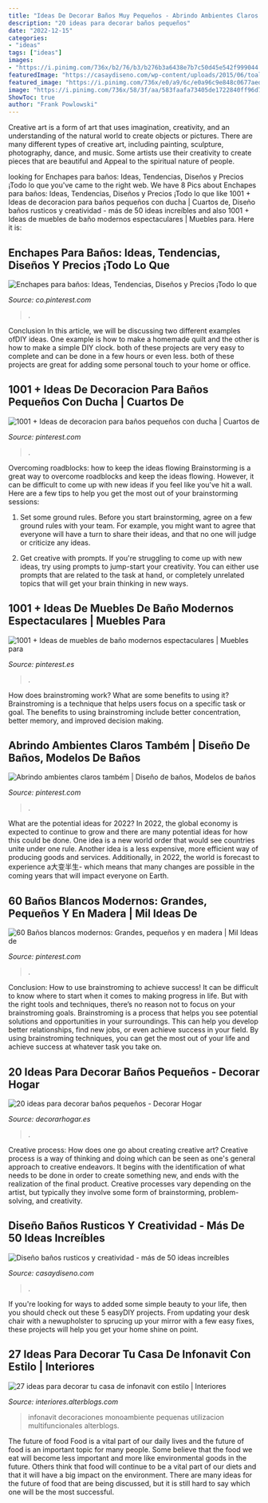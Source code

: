 ```yaml
---
title: "Ideas De Decorar Baños Muy Pequeños - Abrindo Ambientes Claros Também"
description: "20 ideas para decorar baños pequeños"
date: "2022-12-15"
categories:
- "ideas"
tags: ["ideas"]
images:
- "https://i.pinimg.com/736x/b2/76/b3/b276b3a6438e7b7c50d45e542f999044.jpg"
featuredImage: "https://casaydiseno.com/wp-content/uploads/2015/06/toallas-decorado-interesante-atractivo.jpg"
featured_image: "https://i.pinimg.com/736x/e0/a9/6c/e0a96c9e848c0677aedf8868938fe9b9.jpg"
image: "https://i.pinimg.com/736x/58/3f/aa/583faafa73405de1722840ff96d7b3d4.jpg"
ShowToc: true
author: "Frank Powlowski"
---
```



Creative art is a form of art that uses imagination, creativity, and an understanding of the natural world to create objects or pictures. There are many different types of creative art, including painting, sculpture, photography, dance, and music. Some artists use their creativity to create pieces that are beautiful and Appeal to the spiritual nature of people.

	

		
looking for Enchapes para baños: Ideas, Tendencias, Diseños y Precios ¡Todo lo que you've came to the right web. We have 8 Pics about Enchapes para baños: Ideas, Tendencias, Diseños y Precios ¡Todo lo que like 1001 + Ideas de decoracion para baños pequeños con ducha | Cuartos de, Diseño baños rusticos y creatividad - más de 50 ideas increíbles and also 1001 + Ideas de muebles de baño modernos espectaculares | Muebles para. Here it is:
		
    
## Enchapes Para Baños: Ideas, Tendencias, Diseños Y Precios ¡Todo Lo Que

<img loading=lazy src="https://i.pinimg.com/736x/58/3f/aa/583faafa73405de1722840ff96d7b3d4.jpg" onerror="this.onerror=null;this.src='https://tse3.mm.bing.net/th?id=OIP.10fgVIQ9HP7HxWA0u-mLJQHaJ4&amp;pid=15.1';" alt="Enchapes para baños: Ideas, Tendencias, Diseños y Precios ¡Todo lo que">

_Source: co.pinterest.com_

>. 

	

Conclusion
In this article, we will be discussing two different examples ofDIY ideas. One example is how to make a homemade quilt and the other is how to make a simple DIY clock. both of these projects are very easy to complete and can be done in a few hours or even less. both of these projects are great for adding some personal touch to your home or office.

    
## 1001 + Ideas De Decoracion Para Baños Pequeños Con Ducha | Cuartos De

<img loading=lazy src="https://i.pinimg.com/736x/65/14/3f/65143f83e63bac15283acf4390fc14c9.jpg" onerror="this.onerror=null;this.src='https://tse4.mm.bing.net/th?id=OIP.wONUhOqLWGzNii4-4SWZfQAAAA&amp;pid=15.1';" alt="1001 + Ideas de decoracion para baños pequeños con ducha | Cuartos de">

_Source: pinterest.com_

>. 

	

Overcoming roadblocks: how to keep the ideas flowing
Brainstorming is a great way to overcome roadblocks and keep the ideas flowing. However, it can be difficult to come up with new ideas if you feel like you've hit a wall. Here are a few tips to help you get the most out of your brainstorming sessions:
1. Set some ground rules. Before you start brainstorming, agree on a few ground rules with your team. For example, you might want to agree that everyone will have a turn to share their ideas, and that no one will judge or criticize any ideas.

2. Get creative with prompts. If you're struggling to come up with new ideas, try using prompts to jump-start your creativity. You can either use prompts that are related to the task at hand, or completely unrelated topics that will get your brain thinking in new ways.


    
## 1001 + Ideas De Muebles De Baño Modernos Espectaculares | Muebles Para

<img loading=lazy src="https://i.pinimg.com/736x/cf/29/65/cf2965a9d02616e2a8837d91eefec3c4.jpg" onerror="this.onerror=null;this.src='https://tse4.mm.bing.net/th?id=OIP.T1Ru-jXYCP7KR_a8rRWpIwHaLH&amp;pid=15.1';" alt="1001 + Ideas de muebles de baño modernos espectaculares | Muebles para">

_Source: pinterest.es_

>. 

	

How does brainstroming work? What are some benefits to using it?
Brainstroming is a technique that helps users focus on a specific task or goal. The benefits to using brainstroming include better concentration, better memory, and improved decision making.

    
## Abrindo Ambientes Claros Também | Diseño De Baños, Modelos De Baños

<img loading=lazy src="https://i.pinimg.com/736x/b2/76/b3/b276b3a6438e7b7c50d45e542f999044.jpg" onerror="this.onerror=null;this.src='https://tse3.mm.bing.net/th?id=OIP.HzQPQ4j1GtetwPQ7G-m9KAHaKq&amp;pid=15.1';" alt="Abrindo ambientes claros também | Diseño de baños, Modelos de baños">

_Source: pinterest.com_

>. 

	

What are the potential ideas for 2022?
In 2022, the global economy is expected to continue to grow and there are many potential ideas for how this could be done. One idea is a new world order that would see countries unite under one rule. Another idea is a less expensive, more efficient way of producing goods and services. Additionally, in 2022, the world is forecast to experience a大变半生- which means that many changes are possible in the coming years that will impact everyone on Earth.

    
## 60 Baños Blancos Modernos: Grandes, Pequeños Y En Madera | Mil Ideas De

<img loading=lazy src="https://i.pinimg.com/736x/e0/a9/6c/e0a96c9e848c0677aedf8868938fe9b9.jpg" onerror="this.onerror=null;this.src='https://tse1.mm.bing.net/th?id=OIP.cnOXhjQm0GDwcwQYlREz7AHaJ4&amp;pid=15.1';" alt="60 Baños blancos modernos: Grandes, pequeños y en madera | Mil Ideas de">

_Source: pinterest.com_

>. 

	

Conclusion: How to use brainstroming to achieve success!
It can be difficult to know where to start when it comes to making progress in life. But with the right tools and techniques, there’s no reason not to focus on your brainstroming goals. Brainstroming is a process that helps you see potential solutions and opportunities in your surroundings. This can help you develop better relationships, find new jobs, or even achieve success in your field. By using brainstroming techniques, you can get the most out of your life and achieve success at whatever task you take on.

    
## 20 Ideas Para Decorar Baños Pequeños - Decorar Hogar

<img loading=lazy src="https://www.decorarhogar.es/wp-content/uploads/2013/04/decorar-banos-pequenos-16.jpg" onerror="this.onerror=null;this.src='https://tse3.mm.bing.net/th?id=OIP.quTSCT-6l_WddvP4_6N1hQHaLH&amp;pid=15.1';" alt="20 ideas para decorar baños pequeños - Decorar Hogar">

_Source: decorarhogar.es_

>. 

	

Creative process: How does one go about creating creative art?
Creative process is a way of thinking and doing which can be seen as one's general approach to creative endeavors. It begins with the identification of what needs to be done in order to create something new, and ends with the realization of the final product. Creative processes vary depending on the artist, but typically they involve some form of brainstorming, problem-solving, and creativity.

    
## Diseño Baños Rusticos Y Creatividad - Más De 50 Ideas Increíbles

<img loading=lazy src="https://casaydiseno.com/wp-content/uploads/2015/06/toallas-decorado-interesante-atractivo.jpg" onerror="this.onerror=null;this.src='https://tse1.mm.bing.net/th?id=OIP.gZ9Q2ay0pwOU8iWnDieh6wHaLu&amp;pid=15.1';" alt="Diseño baños rusticos y creatividad - más de 50 ideas increíbles">

_Source: casaydiseno.com_

>. 

	

If you're looking for ways to added some simple beauty to your life, then you should check out these 5 easyDIY projects. From updating your desk chair with a newupholster to sprucing up your mirror with a few easy fixes, these projects will help you get your home shine on point.

    
## 27 Ideas Para Decorar Tu Casa De Infonavit Con Estilo | Interiores

<img loading=lazy src="http://interiores.alterblogs.com/wp-content/uploads/2017/01/27-ideas-para-decorar-tu-casa-de-infonavit-con-estilo-25.jpg" onerror="this.onerror=null;this.src='https://tse2.mm.bing.net/th?id=OIP.lKQQY7bu-Yts5L3psnDnjAHaFj&amp;pid=15.1';" alt="27 ideas para decorar tu casa de infonavit con estilo | Interiores">

_Source: interiores.alterblogs.com_

>infonavit decoraciones monoambiente pequenas utilizacion multifuncionales alterblogs. 

	

The future of food
Food is a vital part of our daily lives and the future of food is an important topic for many people. Some believe that the food we eat will become less important and more like environmental goods in the future. Others think that food will continue to be a vital part of our diets and that it will have a big impact on the environment. There are many ideas for the future of food that are being discussed, but it is still hard to say which one will be the most successful.

